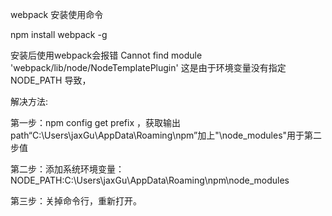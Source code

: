 webpack 安装使用命令 

npm install webpack -g

安装后使用webpack会报错
Cannot find module 'webpack/lib/node/NodeTemplatePlugin'
这是由于环境变量没有指定 NODE_PATH 导致，

解决方法:

第一步：npm config get prefix ，获取输出path“C:\Users\jaxGu\AppData\Roaming\npm”加上"\node_modules"用于第二步值

第二步：添加系统环境变量：NODE_PATH:C:\Users\jaxGu\AppData\Roaming\npm\node_modules

第三步：关掉命令行，重新打开。